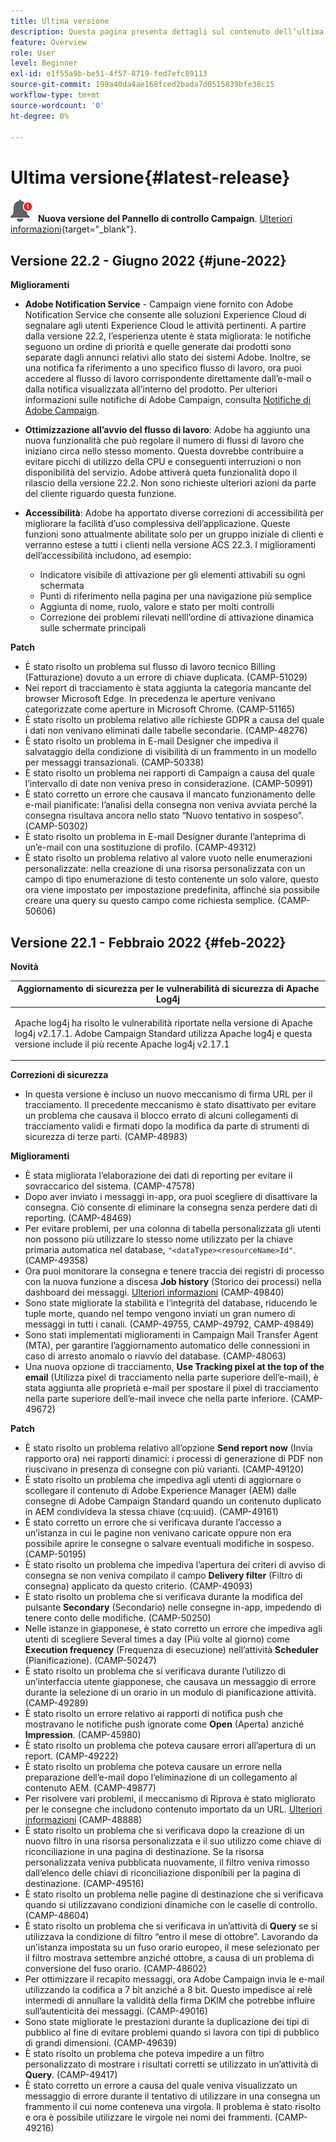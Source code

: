 ```yaml
---
title: Ultima versione
description: Questa pagina presenta dettagli sul contenuto dell’ultima versione Campaign Standard
feature: Overview
role: User
level: Beginner
exl-id: e1f55a9b-be51-4f57-8719-fed7efc89113
source-git-commit: 199a40da4ae168fced2bada7d0515839bfe38c15
workflow-type: tm+mt
source-wordcount: '0'
ht-degree: 0%

---
```



# Ultima versione{#latest-release}

![Pannello di controllo Campaign](assets/do-not-localize/cp-icon.png) **Nuova versione del Pannello di controllo Campaign**. [Ulteriori informazioni](https://experienceleague.adobe.com/docs/control-panel/using/release-notes.html?lang=it){target=&quot;_blank&quot;}.


## Versione 22.2 - Giugno 2022 {#june-2022}

**Miglioramenti**

* **Adobe Notification Service** - Campaign viene fornito con Adobe Notification Service che consente alle soluzioni Experience Cloud di segnalare agli utenti Experience Cloud le attività pertinenti. A partire dalla versione 22.2, l’esperienza utente è stata migliorata: le notifiche seguono un ordine di priorità e quelle generate dai prodotti sono separate dagli annunci relativi allo stato dei sistemi Adobe. Inoltre, se una notifica fa riferimento a uno specifico flusso di lavoro, ora puoi accedere al flusso di lavoro corrispondente direttamente dall’e-mail o dalla notifica visualizzata all’interno del prodotto.  Per ulteriori informazioni sulle notifiche di Adobe Campaign, consulta [Notifiche di Adobe Campaign](../../administration/using/sending-internal-notifications.md).

* **Ottimizzazione all’avvio del flusso di lavoro**: Adobe ha aggiunto una nuova funzionalità che può regolare il numero di flussi di lavoro che iniziano circa nello stesso momento. Questa dovrebbe contribuire a evitare picchi di utilizzo della CPU e conseguenti interruzioni o non disponibilità del servizio. Adobe attiverà queta funzionalità dopo il rilascio della versione 22.2. Non sono richieste ulteriori azioni da parte del cliente riguardo questa funzione.

* **Accessibilità**: Adobe ha apportato diverse correzioni di accessibilità per migliorare la facilità d’uso complessiva dell’applicazione. Queste funzioni sono attualmente abilitate solo per un gruppo iniziale di clienti e verranno estese a tutti i clienti nella versione ACS 22.3. I miglioramenti dell’accessibilità includono, ad esempio:

   * Indicatore visibile di attivazione per gli elementi attivabili su ogni schermata
   * Punti di riferimento nella pagina per una navigazione più semplice
   * Aggiunta di nome, ruolo, valore e stato per molti controlli
   * Correzione dei problemi rilevati nelll’ordine di attivazione dinamica sulle schermate principali


**Patch**

* È stato risolto un problema sul flusso di lavoro tecnico Billing (Fatturazione) dovuto a un errore di chiave duplicata. (CAMP-51029)
* Nei report di tracciamento è stata aggiunta la categoria mancante del browser Microsoft Edge. In precedenza le aperture venivano categorizzate come aperture in Microsoft Chrome. (CAMP-51165)
* È stato risolto un problema relativo alle richieste GDPR a causa del quale i dati non venivano eliminati dalle tabelle secondarie. (CAMP-48276)
* È stato risolto un problema in E-mail Designer che impediva il salvataggio della condizione di visibilità di un frammento in un modello per messaggi transazionali. (CAMP-50338)
* È stato risolto un problema nei rapporti di Campaign a causa del quale l’intervallo di date non veniva preso in considerazione. (CAMP-50991)
* È stato corretto un errore che causava il mancato funzionamento delle e-mail pianificate: l’analisi della consegna non veniva avviata perché la consegna risultava ancora nello stato “Nuovo tentativo in sospeso”. (CAMP-50302)
* È stato risolto un problema in E-mail Designer durante l’anteprima di un’e-mail con una sostituzione di profilo. (CAMP-49312)
* È stato risolto un problema relativo al valore vuoto nelle enumerazioni personalizzate: nella creazione di una risorsa personalizzata con un campo di tipo enumerazione di testo contenente un solo valore, questo ora viene impostato per impostazione predefinita, affinché sia possibile creare una query su questo campo come richiesta semplice. (CAMP-50606)



## Versione 22.1 - Febbraio 2022 {#feb-2022}

**Novità**

<table> 
<thead> 
<tr> 
<th> <strong>Aggiornamento di sicurezza per le vulnerabilità di sicurezza di Apache Log4j</strong><br /> </th> 
</tr> 
</thead> 
<tbody> 
<tr> 
<td>
<p>Apache log4j ha risolto le vulnerabilità riportate nella versione di Apache log4j v2.17.1. Adobe Campaign Standard utilizza Apache log4j e questa versione include il più recente Apache log4j v2.17.1 </p>
</td> 
</tr> 
</tbody> 
</table>

**Correzioni di sicurezza**

* In questa versione è incluso un nuovo meccanismo di firma URL per il tracciamento. Il precedente meccanismo è stato disattivato per evitare un problema che causava il blocco errato di alcuni collegamenti di tracciamento validi e firmati dopo la modifica da parte di strumenti di sicurezza di terze parti. (CAMP-48983)

**Miglioramenti**

* È stata migliorata l’elaborazione dei dati di reporting per evitare il sovraccarico del sistema. (CAMP-47578)
* Dopo aver inviato i messaggi in-app, ora puoi scegliere di disattivare la consegna. Ciò consente di eliminare la consegna senza perdere dati di reporting. (CAMP-48469)
* Per evitare problemi, per una colonna di tabella personalizzata gli utenti non possono più utilizzare lo stesso nome utilizzato per la chiave primaria automatica nel database, `"<dataType><resourceName>Id"`. (CAMP-49358)
* Ora puoi monitorare la consegna e tenere traccia dei registri di processo con la nuova funzione a discesa **Job history** (Storico dei processi) nella dashboard dei messaggi. [Ulteriori informazioni](../../sending/using/monitoring-a-delivery.md) (CAMP-49840)
* Sono state migliorate la stabilità e l‘integrità del database, riducendo le tuple morte, quando nel tempo vengono inviati un gran numero di messaggi in tutti i canali. (CAMP-49755, CAMP-49792, CAMP-49849)
* Sono stati implementati miglioramenti in Campaign Mail Transfer Agent (MTA), per garantire l’aggiornamento automatico delle connessioni in caso di arresto anomalo o riavvio del database. (CAMP-48063)
* Una nuova opzione di tracciamento, **Use Tracking pixel at the top of the email** (Utilizza pixel di tracciamento nella parte superiore dell’e-mail), è stata aggiunta alle proprietà e-mail per spostare il pixel di tracciamento nella parte superiore dell’e-mail invece che nella parte inferiore. (CAMP-49672)

**Patch**

* È stato risolto un problema relativo all’opzione **Send report now** (Invia rapporto ora) nei rapporti dinamici: i processi di generazione di PDF non riuscivano in presenza di consegne con più varianti. (CAMP-49120)
* È stato risolto un problema che impediva agli utenti di aggiornare o scollegare il contenuto di Adobe Experience Manager (AEM) dalle consegne di Adobe Campaign Standard quando un contenuto duplicato in AEM condivideva la stessa chiave (cq:uuid). (CAMP-49161)
* È stato corretto un errore che si verificava durante l’accesso a un’istanza in cui le pagine non venivano caricate oppure non era possibile aprire le consegne o salvare eventuali modifiche in sospeso. (CAMP-50195)
* È stato risolto un problema che impediva l’apertura dei criteri di avviso di consegna se non veniva compilato il campo **Delivery filter** (Filtro di consegna) applicato da questo criterio. (CAMP-49093)
* È stato risolto un problema che si verificava durante la modifica del pulsante **Secondary** (Secondario) nelle consegne in-app, impedendo di tenere conto delle modifiche. (CAMP-50250)
* Nelle istanze in giapponese, è stato corretto un errore che impediva agli utenti di scegliere Several times a day (Più volte al giorno) come **Execution frequency** (Frequenza di esecuzione) nell’attività **Scheduler** (Pianificazione). (CAMP-50247)
* È stato risolto un problema che si verificava durante l’utilizzo di un’interfaccia utente giapponese, che causava un messaggio di errore durante la selezione di un orario in un modulo di pianificazione attività. (CAMP-49289)
* È stato risolto un errore relativo ai rapporti di notifica push che mostravano le notifiche push ignorate come **Open** (Aperta) anziché **Impression**. (CAMP-45980)
* È stato risolto un problema che poteva causare errori all’apertura di un report. (CAMP-49222)
* È stato risolto un problema che poteva causare un errore nella preparazione dell’e-mail dopo l’eliminazione di un collegamento al contenuto AEM. (CAMP-49877)
* Per risolvere vari problemi, il meccanismo di Riprova è stato migliorato per le consegne che includono contenuto importato da un URL. [Ulteriori informazioni](../../designing/using/using-existing-content.md#retrieving-content-from-a-url-automatically-at-preparation-time) (CAMP-48888)
* È stato risolto un problema che si verificava dopo la creazione di un nuovo filtro in una risorsa personalizzata e il suo utilizzo come chiave di riconciliazione in una pagina di destinazione. Se la risorsa personalizzata veniva pubblicata nuovamente, il filtro veniva rimosso dall’elenco delle chiavi di riconciliazione disponibili per la pagina di destinazione. (CAMP-49516)
* È stato risolto un problema nelle pagine di destinazione che si verificava quando si utilizzavano condizioni dinamiche con le caselle di controllo. (CAMP-48604)
* È stato risolto un problema che si verificava in un’attività di **Query** se si utilizzava la condizione di filtro “entro il mese di ottobre”. Lavorando da un’istanza impostata su un fuso orario europeo, il mese selezionato per il filtro mostrava settembre anziché ottobre, a causa di un problema di conversione del fuso orario. (CAMP-48602)
* Per ottimizzare il recapito messaggi, ora Adobe Campaign invia le e-mail utilizzando la codifica a 7 bit anziché a 8 bit. Questo impedisce ai relè intermedi di annullare la validità della firma DKIM che potrebbe influire sull’autenticità dei messaggi. (CAMP-49016)
* Sono state migliorate le prestazioni durante la duplicazione dei tipi di pubblico al fine di evitare problemi quando si lavora con tipi di pubblico di grandi dimensioni. (CAMP-49639)
* È stato risolto un problema che poteva impedire a un filtro personalizzato di mostrare i risultati corretti se utilizzato in un’attività di **Query**. (CAMP-49417)
* È stato corretto un errore a causa del quale veniva visualizzato un messaggio di errore durante il tentativo di utilizzare in una consegna un frammento il cui nome conteneva una virgola. Il problema è stato risolto e ora è possibile utilizzare le virgole nei nomi dei frammenti. (CAMP-49216)

